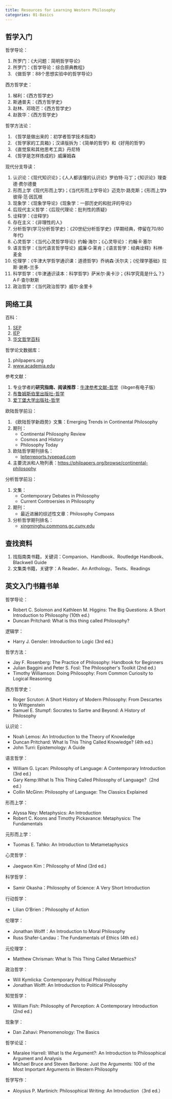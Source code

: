 ```yaml
---
title: Resources for Learning Western Philosophy
categories: 01-Basics
---
```


## 哲学入门

哲学导论：
1. 所罗门：《大问题：简明哲学导论》
2. 所罗门：《哲学导论：综合原典教程》
3. 《做哲学：88个思想实验中的哲学导论》

西方哲学史：
1. 梯利：《西方哲学史》
2. 斯通普夫：《西方哲学史》
3. 赵林、邓晓芒：《西方哲学史》
4. 赵敦华：《西方哲学史》

哲学方法论：
1. 《哲学是做出来的：初学者哲学技术指南》
2. 《哲学家的工具箱》；汉译版拆为：《简单的哲学》和《好用的哲学》
3. 《直觉泵和其他思考工具》丹尼特
4. 《哲学是怎样炼成的》威廉姆森

现代分支导读：
1. 认识论：《现代知识论》；《人人都该懂的认识论》罗伯特·马丁；《知识论》理查德·费尔德曼
2. 形而上学《现代形而上学》；《当代形而上学导论》迈克尔·路克斯；《形而上学》彼得·范·因瓦根
3. 现象学：《现象学导论》《现象学：一部历史的和批评的导论》
4. 后现代主义哲学：《后现代理论：批判性的质疑》
5. 诠释学：《诠释学》
6. 存在主义：《非理性的人》
7. 分析哲学(学习分析哲学史)：《20世纪分析哲学史》(早期经典，停留在70/80年代) 
1. 心灵哲学：《当代心灵哲学导论》约翰·海尔；《心灵导论》：约翰·R·塞尔
2. 语言哲学：《当代语言哲学导论》威廉·G·莱肯；《语言哲学：经典诠释》科林·麦金
3. 伦理学：《牛津大学哲学通识课：道德哲学》乔纳森·沃尔夫；《伦理学基础》拉斯·谢弗-兰多
4. 科学哲学：《牛津通识读本：科学哲学》萨米尔·奥卡沙；《科学究竟是什么？》A·F·查尔默斯
5. 政治哲学：《当代政治哲学》威尔·金里卡

## 网络工具

百科：
1. [SEP](https://plato.stanford.edu/)
2. [IEP](https://iep.utm.edu/)
3. [华文哲学百科](https://mephilosophy.ccu.edu.tw/explor_now)

哲学论文数据库：
1. philpapers.org
2. www.academia.edu

参考文献：
1. 专业学者的**研究指南、阅读推荐**：[牛津参考文献-哲学](https://www.oxfordbibliographies.com/obo/page/philosophy)（libgen有电子版）
2. [布鲁姆斯伯里出版社-哲学](https://www.bloomsbury.com/us/academic/philosophy/)
3. [爱丁堡大学出版社-哲学](https://www.ed.ac.uk/ppls/philosophy)


欧陆哲学前沿：
1. 《欧陆哲学新趋势》文集：Emerging Trends in Continental Philosophy
3. 期刊：
   - Continental Philosophy Review
   - Cosmos and History
   - Philosophy Today
4. 欧陆哲学期刊排名：
   - [leiterreports.typepad.com](https://leiterreports.typepad.com/blog/2017/11/journals-that-publish-the-best-quality-articles-on-figures-in-the-post-kantian-continental-tradition.html)
5. 主要流派和人物列表：https://philpapers.org/browse/continental-philosophy

分析哲学前沿：
1. 文集：
   - Contemporary Debates in Philosophy
   - Current Controersies in Philosophy
2. 期刊：
   - 最近进展的综述性文章：Philosophy Compass
3. 分析哲学期刊排名：
   - [xingminghu.commons.gc.cuny.edu](https://xingminghu.commons.gc.cuny.edu/etc/ranking_journals/)

## 查找资料

1. 找指南类书籍，关键词：Companion、Handbook、Routledge Handbook、Blackwell Guide
2. 文集类书籍，关键字：A Reader、An Anthology、Texts、Readings



## 英文入门书籍书单

哲学导论：

- Robert C. Solomon and Kathleen M. Higgins: The Big Questions: A Short Introduction to Philosophy (10th ed.)
- Duncan Pritchard: What is this thing called Philosophy?

逻辑学：

- Harry J. Gensler: Introduction to Logic (3rd ed.)

哲学方法：

- Jay F. Rosenberg: The Practice of Philosophy: Handbook for Beginners
- Julian Baggini and Peter S. Fosl: The Philosopher's Toolkit (2nd ed.)
- Timothy Williamson: Doing Philosophy: From Common Curiosity to Logical Reasoning

西方哲学史：

- Roger Scruton: A Short History of Modern Philosophy: From Descartes to Wittgenstein
- Samuel E. Stumpf: Socrates to Sartre and Beyond: A History of Philosophy

认识论：

- Noah Lemos: An Introduction to the Theory of Knowledge
- Duncan Pritchard: What Is This Thing Called Knowledge? (4th ed.)
- John Turri: Epistemology: A Guide

语言哲学：

- William G. Lycan: Philosophy of Language: A Contemporary Introduction (3rd ed.)
- Gary Kemp:What Is This Thing Called Philosophy of Language?（2nd ed.）
- Collin McGinn: Philosophy of Language: The Classics Explained

形而上学：

- Alyssa Ney: Metaphysics: An Introduction
- Robert C. Koons and Timothy Pickavance: Metaphysics: The Fundamentals

元形而上学：

- Tuomas E. Tahko: An Introduction to Metametaphysics

心灵哲学：

- Jaegwon Kim：Philosophy of Mind (3rd ed.)

科学哲学：

- Samir Okasha：Philosophy of Science: A Very Short Introduction

行动哲学：

- Lilian O’Brien：Philosophy of Action

伦理学：

- Jonathan Wolff：An Introduction to Moral Philosophy
- Russ Shafer-Landau：The Fundamentals of Ethics (4th ed.)

元伦理学：

- Matthew Chrisman: What Is This Thing Called Metaethics?

政治哲学：

- Will Kymlicka: Contemporary Political Philosophy
- Jonathan Wolff: An Introduction to Political Philosophy

知觉哲学：

- William Fish: Philosophy of Perception: A Contemporary Introduction (2nd ed.)

现象学：

- Dan Zahavi: Phenomenology: The Basics

哲学论证：

- Maralee Harrell: What Is the Argument?: An Introduction to Philosophical Argument and Analysis
- Michael Bruce and Steven Barbone: Just the Arguments: 100 of the Most Important Arguments in Western Philosophy

哲学写作：

- Aloysius P. Martinich: Philosophical Writing: An Introduction（3rd ed.）
